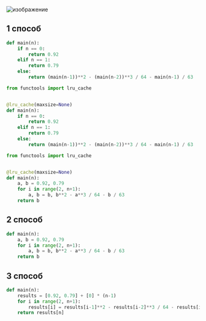 ![изображение](https://github.com/mir4sem/python/assets/70198995/f3c8b833-5fa2-4a75-bdb8-2bf2cbd59f32)

## 1 способ
```python
def main(n):
    if n == 0:
        return 0.92
    elif n == 1:
        return 0.79
    else:
        return (main(n-1))**2 - (main(n-2))**3 / 64 - main(n-1) / 63

```

```python
from functools import lru_cache


@lru_cache(maxsize=None)
def main(n):
    if n == 0:
        return 0.92
    elif n == 1:
        return 0.79
    else:
        return (main(n-1))**2 - (main(n-2))**3 / 64 - main(n-1) / 63
```

```python
from functools import lru_cache


@lru_cache(maxsize=None)
def main(n):
    a, b = 0.92, 0.79
    for i in range(2, n+1):
        a, b = b, b**2 - a**3 / 64 - b / 63
    return b

```

## 2 способ
```python
def main(n):
    a, b = 0.92, 0.79
    for i in range(2, n+1):
        a, b = b, b**2 - a**3 / 64 - b / 63
    return b

```

## 3 способ
```python
def main(n):
    results = [0.92, 0.79] + [0] * (n-1)
    for i in range(2, n+1):
        results[i] = results[i-1]**2 - results[i-2]**3 / 64 - results[i-1] / 63
    return results[n]

```
